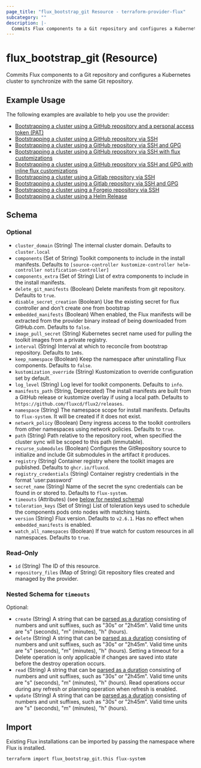 ```yaml
---
page_title: "flux_bootstrap_git Resource - terraform-provider-flux"
subcategory: ""
description: |-
  Commits Flux components to a Git repository and configures a Kubernetes cluster to synchronize with the same Git repository.
---
```


# flux_bootstrap_git (Resource)

Commits Flux components to a Git repository and configures a Kubernetes cluster to synchronize with the same Git repository.

## Example Usage

The following examples are available to help you use the provider:

- [Bootstrapping a cluster using a GitHub repository and a personal access token (PAT)](https://github.com/fluxcd/terraform-provider-flux/tree/main/examples/github-via-pat)
- [Bootstrapping a cluster using a GitHub repository via SSH](https://github.com/fluxcd/terraform-provider-flux/tree/main/examples/github-via-ssh)
- [Bootstrapping a cluster using a GitHub repository via SSH and GPG](https://github.com/fluxcd/terraform-provider-flux/tree/main/examples/github-via-ssh-with-gpg)
- [Bootstrapping a cluster using a GitHub repository via SSH with flux customizations](https://github.com/fluxcd/terraform-provider-flux/tree/main/examples/github-with-customizations)
- [Bootstrapping a cluster using a GitHub repository via SSH and GPG with inline flux customizations](https://github.com/fluxcd/terraform-provider-flux/tree/main/examples/github-with-inline-customizations)
- [Bootstrapping a cluster using a Gitlab repository via SSH](https://github.com/fluxcd/terraform-provider-flux/tree/main/examples/gitlab-via-ssh)
- [Bootstrapping a cluster using a Gitlab repository via SSH and GPG](https://github.com/fluxcd/terraform-provider-flux/tree/main/examples/gitlab-via-ssh-with-gpg)
- [Bootstrapping a cluster using a Forgejo repository via SSH](https://github.com/fluxcd/terraform-provider-flux/tree/main/examples/forgejo-via-ssh)
- [Bootstrapping a cluster using a Helm Release](https://github.com/fluxcd/terraform-provider-flux/tree/main/examples/helm-install)

<!-- schema generated by tfplugindocs -->
## Schema

### Optional

- `cluster_domain` (String) The internal cluster domain. Defaults to `cluster.local`
- `components` (Set of String) Toolkit components to include in the install manifests. Defaults to `[source-controller kustomize-controller helm-controller notification-controller]`
- `components_extra` (Set of String) List of extra components to include in the install manifests.
- `delete_git_manifests` (Boolean) Delete manifests from git repository. Defaults to `true`.
- `disable_secret_creation` (Boolean) Use the existing secret for flux controller and don't create one from bootstrap
- `embedded_manifests` (Boolean) When enabled, the Flux manifests will be extracted from the provider binary instead of being downloaded from GitHub.com. Defaults to `false`.
- `image_pull_secret` (String) Kubernetes secret name used for pulling the toolkit images from a private registry.
- `interval` (String) Interval at which to reconcile from bootstrap repository. Defaults to `1m0s`.
- `keep_namespace` (Boolean) Keep the namespace after uninstalling Flux components. Defaults to `false`.
- `kustomization_override` (String) Kustomization to override configuration set by default.
- `log_level` (String) Log level for toolkit components. Defaults to `info`.
- `manifests_path` (String, Deprecated) The install manifests are built from a GitHub release or kustomize overlay if using a local path. Defaults to `https://github.com/fluxcd/flux2/releases`.
- `namespace` (String) The namespace scope for install manifests. Defaults to `flux-system`. It will be created if it does not exist.
- `network_policy` (Boolean) Deny ingress access to the toolkit controllers from other namespaces using network policies. Defaults to `true`.
- `path` (String) Path relative to the repository root, when specified the cluster sync will be scoped to this path (immutable).
- `recurse_submodules` (Boolean) Configures the GitRepository source to initialize and include Git submodules in the artifact it produces.
- `registry` (String) Container registry where the toolkit images are published. Defaults to `ghcr.io/fluxcd`.
- `registry_credentials` (String) Container registry credentials in the format 'user:password'
- `secret_name` (String) Name of the secret the sync credentials can be found in or stored to. Defaults to `flux-system`.
- `timeouts` (Attributes) (see [below for nested schema](#nestedatt--timeouts))
- `toleration_keys` (Set of String) List of toleration keys used to schedule the components pods onto nodes with matching taints.
- `version` (String) Flux version. Defaults to `v2.6.1`. Has no effect when `embedded_manifests` is enabled.
- `watch_all_namespaces` (Boolean) If true watch for custom resources in all namespaces. Defaults to `true`.

### Read-Only

- `id` (String) The ID of this resource.
- `repository_files` (Map of String) Git repository files created and managed by the provider.

<a id="nestedatt--timeouts"></a>
### Nested Schema for `timeouts`

Optional:

- `create` (String) A string that can be [parsed as a duration](https://pkg.go.dev/time#ParseDuration) consisting of numbers and unit suffixes, such as "30s" or "2h45m". Valid time units are "s" (seconds), "m" (minutes), "h" (hours).
- `delete` (String) A string that can be [parsed as a duration](https://pkg.go.dev/time#ParseDuration) consisting of numbers and unit suffixes, such as "30s" or "2h45m". Valid time units are "s" (seconds), "m" (minutes), "h" (hours). Setting a timeout for a Delete operation is only applicable if changes are saved into state before the destroy operation occurs.
- `read` (String) A string that can be [parsed as a duration](https://pkg.go.dev/time#ParseDuration) consisting of numbers and unit suffixes, such as "30s" or "2h45m". Valid time units are "s" (seconds), "m" (minutes), "h" (hours). Read operations occur during any refresh or planning operation when refresh is enabled.
- `update` (String) A string that can be [parsed as a duration](https://pkg.go.dev/time#ParseDuration) consisting of numbers and unit suffixes, such as "30s" or "2h45m". Valid time units are "s" (seconds), "m" (minutes), "h" (hours).

## Import

Existing Flux installations can be imported by passing the namespace where Flux is installed.

```shell
terraform import flux_bootstrap_git.this flux-system
```

